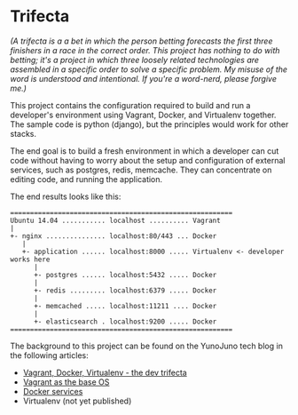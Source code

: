 # Trifecta

_(A trifecta is a a bet in which the person betting forecasts the first three finishers in a race in the correct order. This project has nothing to do with betting; it's a project in which three loosely related technologies are assembled in a specific order to solve a specific problem. My misuse of the word is understood and intentional. If you're a word-nerd, please forgive me.)_

This project contains the configuration required to build and run a developer's environment using Vagrant, Docker, and Virtualenv together. The sample code is python (django), but the principles would work for other stacks.

The end goal is to build a fresh environment in which a developer can cut code without having to worry about the setup and configuration of external services, such as postgres, redis, memcache. They can concentrate on editing code, and running the application.

The end results looks like this:

```
========================================================
Ubuntu 14.04 ........... localhost .......... Vagrant
|
+- nginx ............... localhost:80/443 ... Docker
   |
   +- application ...... localhost:8000 ..... Virtualenv <- developer works here
      |
      +- postgres ...... localhost:5432 ..... Docker
      |
      +- redis ......... localhost:6379 ..... Docker
      |
      +- memcached ..... localhost:11211 .... Docker
      |
      +- elasticsearch . localhost:9200 ..... Docker
========================================================
```

The background to this project can be found on the YunoJuno tech blog in the following articles:

* [Vagrant, Docker, Virtualenv - the dev trifecta](http://tech.yunojuno.com/heroku-in-a-box)
* [Vagrant as the base OS](http://tech.yunojuno.com/vagrant-as-the-base-os)
* [Docker services](http://tech.yunojuno.com/trifecta-part-2-docker)
* Virtualenv (not yet published)
